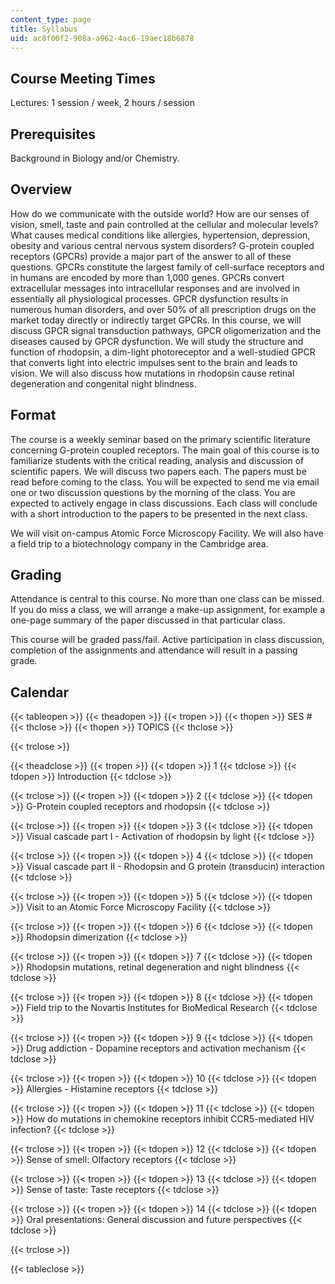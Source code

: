 ```yaml
---
content_type: page
title: Syllabus
uid: ac8f00f2-908a-a962-4ac6-19aec18b6878
---
```


Course Meeting Times
--------------------

Lectures: 1 session / week, 2 hours / session

Prerequisites
-------------

Background in Biology and/or Chemistry.

Overview
--------

How do we communicate with the outside world? How are our senses of vision, smell, taste and pain controlled at the cellular and molecular levels? What causes medical conditions like allergies, hypertension, depression, obesity and various central nervous system disorders? G-protein coupled receptors (GPCRs) provide a major part of the answer to all of these questions. GPCRs constitute the largest family of cell-surface receptors and in humans are encoded by more than 1,000 genes. GPCRs convert extracellular messages into intracellular responses and are involved in essentially all physiological processes. GPCR dysfunction results in numerous human disorders, and over 50% of all prescription drugs on the market today directly or indirectly target GPCRs. In this course, we will discuss GPCR signal transduction pathways, GPCR oligomerization and the diseases caused by GPCR dysfunction. We will study the structure and function of rhodopsin, a dim-light photoreceptor and a well-studied GPCR that converts light into electric impulses sent to the brain and leads to vision. We will also discuss how mutations in rhodopsin cause retinal degeneration and congenital night blindness.

Format
------

The course is a weekly seminar based on the primary scientific literature concerning G-protein coupled receptors. The main goal of this course is to familiarize students with the critical reading, analysis and discussion of scientific papers. We will discuss two papers each. The papers must be read before coming to the class. You will be expected to send me via email one or two discussion questions by the morning of the class. You are expected to actively engage in class discussions. Each class will conclude with a short introduction to the papers to be presented in the next class.

We will visit on-campus Atomic Force Microscopy Facility. We will also have a field trip to a biotechnology company in the Cambridge area.

Grading
-------

Attendance is central to this course. No more than one class can be missed. If you do miss a class, we will arrange a make-up assignment, for example a one-page summary of the paper discussed in that particular class.

This course will be graded pass/fail. Active participation in class discussion, completion of the assignments and attendance will result in a passing grade.

Calendar
--------

{{< tableopen >}}
{{< theadopen >}}
{{< tropen >}}
{{< thopen >}}
SES #
{{< thclose >}}
{{< thopen >}}
TOPICS
{{< thclose >}}

{{< trclose >}}

{{< theadclose >}}
{{< tropen >}}
{{< tdopen >}}
1
{{< tdclose >}}
{{< tdopen >}}
Introduction
{{< tdclose >}}

{{< trclose >}}
{{< tropen >}}
{{< tdopen >}}
2
{{< tdclose >}}
{{< tdopen >}}
G-Protein coupled receptors and rhodopsin
{{< tdclose >}}

{{< trclose >}}
{{< tropen >}}
{{< tdopen >}}
3
{{< tdclose >}}
{{< tdopen >}}
Visual cascade part I - Activation of rhodopsin by light
{{< tdclose >}}

{{< trclose >}}
{{< tropen >}}
{{< tdopen >}}
4
{{< tdclose >}}
{{< tdopen >}}
Visual cascade part II - Rhodopsin and G protein (transducin) interaction
{{< tdclose >}}

{{< trclose >}}
{{< tropen >}}
{{< tdopen >}}
5
{{< tdclose >}}
{{< tdopen >}}
Visit to an Atomic Force Microscopy Facility
{{< tdclose >}}

{{< trclose >}}
{{< tropen >}}
{{< tdopen >}}
6
{{< tdclose >}}
{{< tdopen >}}
Rhodopsin dimerization
{{< tdclose >}}

{{< trclose >}}
{{< tropen >}}
{{< tdopen >}}
7
{{< tdclose >}}
{{< tdopen >}}
Rhodopsin mutations, retinal degeneration and night blindness
{{< tdclose >}}

{{< trclose >}}
{{< tropen >}}
{{< tdopen >}}
8
{{< tdclose >}}
{{< tdopen >}}
Field trip to the Novartis Institutes for BioMedical Research
{{< tdclose >}}

{{< trclose >}}
{{< tropen >}}
{{< tdopen >}}
9
{{< tdclose >}}
{{< tdopen >}}
Drug addiction - Dopamine receptors and activation mechanism
{{< tdclose >}}

{{< trclose >}}
{{< tropen >}}
{{< tdopen >}}
10
{{< tdclose >}}
{{< tdopen >}}
Allergies - Histamine receptors
{{< tdclose >}}

{{< trclose >}}
{{< tropen >}}
{{< tdopen >}}
11
{{< tdclose >}}
{{< tdopen >}}
How do mutations in chemokine receptors inhibit CCR5-mediated HIV infection?
{{< tdclose >}}

{{< trclose >}}
{{< tropen >}}
{{< tdopen >}}
12
{{< tdclose >}}
{{< tdopen >}}
Sense of smell: Olfactory receptors
{{< tdclose >}}

{{< trclose >}}
{{< tropen >}}
{{< tdopen >}}
13
{{< tdclose >}}
{{< tdopen >}}
Sense of taste: Taste receptors
{{< tdclose >}}

{{< trclose >}}
{{< tropen >}}
{{< tdopen >}}
14
{{< tdclose >}}
{{< tdopen >}}
Oral presentations: General discussion and future perspectives
{{< tdclose >}}

{{< trclose >}}

{{< tableclose >}}